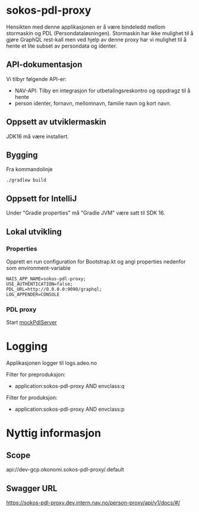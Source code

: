 # sokos-pdl-proxy

Hensikten med denne applikasjonen er å være bindeledd mellom stormaskin og PDL (Persondataløsningen).
Stormaskin har ikke mulighet til å gjøre GraphQL rest-kall men ved hjelp av denne proxy har vi mulighet 
til å hente et lite subset av persondata og identer.

## API-dokumentasjon
Vi tilbyr følgende API-er:
* NAV-API: Tilby en integrasjon for utbetalingsreskontro og oppdragz til å hente
* person identer, fornavn, mellomnavn, familie navn og kort navn.

## Oppsett av utviklermaskin
JDK16 må være installert.


## Bygging
Fra kommandolinje
```
./gradlew build
```

## Oppsett for IntelliJ
Under "Gradle properties" må "Gradle JVM" være satt til SDK 16.

## Lokal utvikling

### Properties
Opprett en run configuration for Bootstrap.kt og angi properties nedenfor som environment-variable

```properties
NAIS_APP_NAME=sokos-pdl-proxy;
USE_AUTHENTICATION=false;
PDL_URL=http://0.0.0.0:9090/graphql;
LOG_APPENDER=CONSOLE
```

### PDL proxy
Start [mockPdlServer](src/test/kotlin/devtools/mockPdlServer.kt)


# Logging

Applikasjonen logger til logs.adeo.no

Filter for preproduksjon:

* application:sokos-pdl-proxy AND envclass:q

Filter for produksjon:

* application:sokos-pdl-proxy AND envclass:p

# Nyttig informasjon

## Scope
api://dev-gcp.okonomi.sokos-pdl-proxy/.default

## Swagger URL
https://sokos-pdl-proxy.dev.intern.nav.no/person-proxy/api/v1/docs/#/

